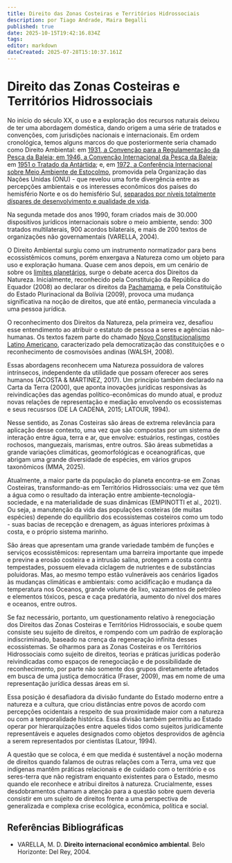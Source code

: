 ```yaml
---
title: Direito das Zonas Costeiras e Territórios Hidrossociais
description: por Tiago Andrade, Maira Begalli
published: true
date: 2025-10-15T19:42:16.834Z
tags: 
editor: markdown
dateCreated: 2025-07-28T15:10:37.161Z
---
```


# Direito das Zonas Costeiras e Territórios Hidrossociais

No início do século XX, o uso e a exploração dos recursos naturais deixou de ter uma abordagem doméstica, dando origem a uma série de tratados e convenções, com jurisdições nacionais e internacionais. Em ordem cronológica, temos alguns marcos do que posteriormente seria chamado como Direito Ambiental: em [1931, a Convenção para a Regulamentação da Pesca da Baleia; em 1946, a Convenção Internacional da Pesca da Baleia](https://ojs.upf.br/index.php/rhdt/article/view/13440); em [1951 o Tratado da Antártida](https://www.ats.aq/e/antarctictreaty.html); e, em [1972, a Conferência Internacional sobre Meio Ambiente de Estocolmo](https://www.un.org/en/conferences/environment/stockholm1972), promovida pela Organização das Nações Unidas (ONU) - que revelou uma forte divergência entre as percepções ambientais e os interesses econômicos dos países do hemisfério Norte e os do hemisfério Sul, [separados por níveis totalmente díspares de desenvolvimento e qualidade de vida](https://www.unep.org/pt-br/noticias-e-reportagens/reportagem/o-que-voce-precisa-saber-sobre-estocolmo50). 

Na segunda metade dos anos 1990, foram criados mais de 30.000 dispositivos jurídicos internacionais sobre o meio ambiente, sendo: 300 tratados multilaterais, 900 acordos bilaterais, e mais de 200 textos de organizações não governamentais (VARELLA, 2004).

O Direito Ambiental surgiu como um instrumento normatizador para bens ecossistêmicos comuns, porém enxergava a Natureza como um objeto para uso e exploração humana. Quase cem anos depois, em um cenário de sobre os [limites planetários](https://www.stockholmresilience.org/research/planetary-boundaries.html), surge o debate acerca dos Direitos da Natureza. Inicialmente, reconhecido pela Constituição da República do Equador (2008) ao  declarar os direitos da [Pachamama](https://www.jusbrasil.com.br/artigos/a-natureza-como-sujeito-de-direitos/1663473408), e pela Constituição do Estado Plurinacional da Bolívia (2009), provoca uma mudança significativa na noção de direitos, que até então, permanecia vinculada a uma pessoa jurídica. 

O reconhecimento dos Direitos da Natureza, pela primeira vez, desafiou esse entendimento ao atribuir o estatuto de pessoa a seres e agências não-humanas. Os textos fazem parte do chamado [Novo Constitucionalismo Latino Americano](https://doi.org/10.12957/dep.2017.23083), caracterizado pela democratização das constituições e o reconhecimento de cosmovisões andinas (WALSH, 2008). 

Essas abordagens reconhecem uma Natureza possuidora de valores intrínsecos, independente da utilidade que possam oferecer aos seres humanos (ACOSTA & MARTINEZ, 2017). Um princípio também declarado na Carta da Terra (2000), que aponta inovações jurídicas responsivas às reivindicações das agendas político-econômicas do mundo atual, e produz novas relações de representação e mediação envolvendo os ecossistemas e seus recusrsos (DE LA CADENA, 2015; LATOUR, 1994). 


Nesse sentido, as Zonas Costeiras são áreas de extrema relevância para aplicação desse contexto, uma vez que são compostas por um sistema de interação entre água, terra e ar, que envolve: estuários, restingas, costões rochosos, manguezais, marismas, entre outros. São áreas submetidas a grande variações climáticas, geomorfológicas e oceanográficas, que abrigam uma grande diversidade de espécies, em vários grupos taxonômicos (MMA, 2025).

Atualmente, a maior parte da população do planeta encontra-se em Zonas Costeiras, transformando-as em Territórios Hidrossociais: uma vez que têm a água como o resultado da interação entre ambiente-tecnologia-sociedade, e na materialidade de suas dinâmicas (EMPINOTTI et al., 2021). Ou seja, a manutenção da vida das populações costeiras (de muitas espécies) depende do equilíbrio dos ecossistemas costeiros como um todo -  suas bacias de recepção e drenagem, as águas interiores próximas à costa, e o próprio sistema marinho. 

São áreas que apresentam uma grande variedade também de funções e serviços ecossistêmicos: representam uma barreira importante que impede e previne a erosão costeira e a intrusão salina, protegem a costa contra tempestades, possuem elevada ciclagem de nutrientes e de substâncias poluidoras. Mas, ao mesmo tempo estão vulneráveis aos cenários ligados às mudanças climáticas e ambientais: como acidificação e mudança da temperatura nos Oceanos, grande volume de lixo, vazamentos de petróleo e elementos tóxicos, pesca e caça predatória, aumento do nível dos mares e oceanos, entre outros. 

Se faz necessário, portanto, um questionamento relativo à renegociação dos Direitos das Zonas Costeiras e Territórios Hidrossociais, e soube quem consiste seu sujeito de direitos, e rompendo com um padrão de exploração indiscriminado, baseado na crença da regeneração infinita desses ecossistemas.
Se olharmos para as Zonas Costeiras e os Territórios Hidrossociais como sujeito de direitos, teorias e práticas jurídicas poderão reivindicadas como espaços de renegociação e de possibilidade de reconhecimento, por parte não somente dos grupos diretamente afetados em busca de uma justiça democrática (Fraser, 2009), mas em nome de uma representação jurídica dessas áreas em si.  

Essa posição é desafiadora da divisão fundante do Estado moderno entre a natureza e a cultura, que criou distâncias entre povos de acordo com percepções ocidentais a respeito de sua proximidade maior com a natureza ou com a temporalidade histórica. Essa divisão também permitiu ao Estado operar por hierarquizações entre aqueles tidos como sujeitos juridicamente representáveis e aqueles designados como objetos desprovidos de agência a serem representados por cientistas (Latour, 1994).

A questão que se coloca, é em que medida é sustentável a noção moderna de direitos quando falamos de outras relações com a Terra,  uma vez que indígenas mantêm práticas relacionais e de cuidado com o território e os seres-terra que não registram enquanto existentes para o Estado, mesmo quando ele reconhece e atribui direitos à natureza. Crucialmente, esses desdobramentos chamam a atenção para a questão sobre quem deveria consistir em um sujeito de direitos frente a uma perspectiva de generalizada e complexa crise ecológica, econômica, política e social. 




## Referências Bibliográficas

- VARELLA, M. D. **Direito internacional econômico ambiental**. Belo Horizonte: Del Rey, 2004.
